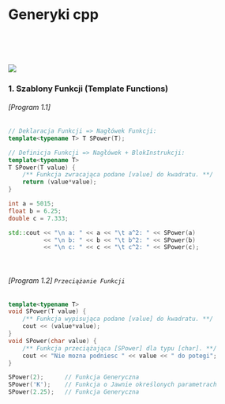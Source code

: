 # Generyki cpp





<br/>
<br/>
<br/>

![](https://github.com/Ptysiek/resources/blob/master/Orn.png)
### 1. Szablony Funkcji (Template Functions)
###### [Program 1.1]
```cpp
// Deklaracja Funkcji => Nagłówek Funkcji:
template<typename T> T SPower(T);

// Definicja Funkcji => Nagłówek + BlokInstrukcji:
template<typename T>
T SPower(T value) {
    /** Funkcja zwracająca podane [value] do kwadratu. **/
    return (value*value);
}
```
```cpp
int a = 5015;
float b = 6.25;
double c = 7.333;

std::cout << "\n a: " << a << "\t a^2: " << SPower(a)
          << "\n b: " << b << "\t b^2: " << SPower(b)
          << "\n c: " << c << "\t c^2: " << SPower(c);
``` 
<br/>

###### [Program 1.2] `Przeciążanie Funkcji`
```cpp
template<typename T>
void SPower(T value) {
    /** Funkcja wypisująca podane [value] do kwadratu. **/
    cout << (value*value);
}
void SPower(char value) {
    /** Funkcja przeciążająca [SPower] dla typu [char]. **/
    cout << "Nie mozna podniesc " << value << " do potegi";
}
```
```cpp
SPower(2);      // Funkcja Generyczna
SPower('K');    // Funkcja o Jawnie określonych parametrach
SPower(2.25);   // Funkcja Generyczna
```      
